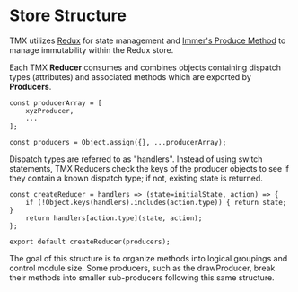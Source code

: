 # Store Structure

TMX utilizes [Redux](https://redux.js.org/) for state management and [Immer's Produce Method](https://immerjs.github.io/immer/docs/produce) to manage immutability within the Redux store. 

Each TMX **Reducer** consumes and combines objects containing dispatch types (attributes) and associated methods which are exported by **Producers**.

    const producerArray = [
        xyzProducer,
        ...
    ];
    
    const producers = Object.assign({}, ...producerArray);

Dispatch types are referred to as "handlers". Instead of using switch statements, TMX Reducers check the keys of the producer objects to see if they contain a known dispatch type; if not, existing state is returned.

    const createReducer = handlers => (state=initialState, action) => {
        if (!Object.keys(handlers).includes(action.type)) { return state; }
        return handlers[action.type](state, action);
    };
    
    export default createReducer(producers);
    
The goal of this structure is to organize methods into logical groupings and control module size. Some producers, such as the drawProducer, break their methods into smaller sub-producers following this same structure.